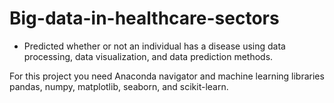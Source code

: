 # Big-data-in-healthcare-sectors
- Predicted whether or not an individual has a disease using data processing, data visualization, and data prediction methods.

For this project you need Anaconda navigator and machine learning libraries pandas, numpy, matplotlib, seaborn, and scikit-learn.   
